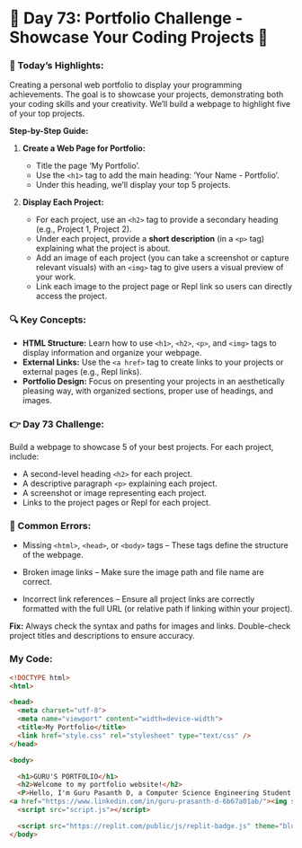 # 🌟 Day 73: Portfolio Challenge - Showcase Your Coding Projects 📄

### 🎊 Today’s Highlights:

Creating a personal web portfolio to display your programming achievements. The goal is to showcase your projects, demonstrating both your coding skills and your creativity. We’ll build a webpage to highlight five of your top projects.

**Step-by-Step Guide:**

1. **Create a Web Page for Portfolio:**

    * Title the page ‘My Portfolio’.
    * Use the ```<h1>``` tag to add the main heading: ‘Your Name - Portfolio’.
    * Under this heading, we’ll display your top 5 projects.
      
2. **Display Each Project:**

    * For each project, use an ```<h2>``` tag to provide a secondary heading (e.g., Project 1, Project 2).
    * Under each project, provide a **short description** (in a ```<p>``` tag) explaining what the project is about.
    * Add an image of each project (you can take a screenshot or capture relevant visuals) with an ```<img>``` tag to give users a visual preview of your work.
    * Link each image to the project page or Repl link so users can directly access the project.

### 🔍 Key Concepts:

* **HTML Structure:** Learn how to use ```<h1>```, ```<h2>```, ```<p>```, and ```<img>``` tags to display information and organize your webpage.
* **External Links:** Use the ```<a href>``` tag to create links to your projects or external pages (e.g., Repl links).
* **Portfolio Design:** Focus on presenting your projects in an aesthetically pleasing way, with organized sections, proper use of headings, and images.

### 👉 Day 73 Challenge:

Build a webpage to showcase 5 of your best projects. For each project, include:

   * A second-level heading ```<h2>``` for each project.
   * A descriptive paragraph ```<p>``` explaining each project.
   * A screenshot or image representing each project.
   * Links to the project pages or Repl for each project.

### 🔧 Common Errors:

   * Missing ```<html>```, ```<head>```, or ```<body>``` tags – These tags define the structure of the webpage.
   
   * Broken image links – Make sure the image path and file name are correct.
   
   * Incorrect link references – Ensure all project links are correctly formatted with the full URL (or relative path if linking within your project).

**Fix:** Always check the syntax and paths for images and links. Double-check project titles and descriptions to ensure accuracy.

### My Code:
```html
<!DOCTYPE html>
<html>

<head>
  <meta charset="utf-8">
  <meta name="viewport" content="width=device-width">
  <title>My Portfolio</title>
  <link href="style.css" rel="stylesheet" type="text/css" />
</head>

<body>

  <h1>GURU'S PORTFOLIO</h1>
  <h2>Welcome to my portfolio website!</h2>
  <P>Hello, I'm Guru Pasanth D, a Computer Science Engineering Student with a passion for becoming AI Engineer.</P>
<a href="https://www.linkedin.com/in/guru-prasanth-d-6b67a01ab/"><img src="portfolio.jpg" width="500px"></a>
  <script src="script.js"></script>

  <script src="https://replit.com/public/js/replit-badge.js" theme="blue" defer></script> 
</body>
